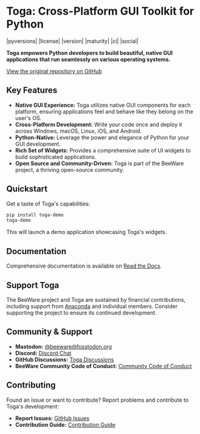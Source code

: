 <!--  Title: Toga: Build Native, OS-Native GUIs in Python -->

# Toga: Cross-Platform GUI Toolkit for Python

|pyversions| |license| |version| |maturity| |ci| |social|

**Toga empowers Python developers to build beautiful, native GUI applications that run seamlessly on various operating systems.**

[View the original repository on GitHub](https://github.com/beeware/toga)

## Key Features

*   **Native GUI Experience:** Toga utilizes native GUI components for each platform, ensuring applications feel and behave like they belong on the user's OS.
*   **Cross-Platform Development:** Write your code once and deploy it across Windows, macOS, Linux, iOS, and Android.
*   **Python-Native:** Leverage the power and elegance of Python for your GUI development.
*   **Rich Set of Widgets:** Provides a comprehensive suite of UI widgets to build sophisticated applications.
*   **Open Source and Community-Driven:** Toga is part of the BeeWare project, a thriving open-source community.

## Quickstart

Get a taste of Toga's capabilities:

```bash
pip install toga-demo
toga-demo
```

This will launch a demo application showcasing Toga's widgets.

## Documentation

Comprehensive documentation is available on [Read the Docs](https://toga.readthedocs.io).

## Support Toga

The BeeWare project and Toga are sustained by financial contributions, including support from [Anaconda](https://anaconda.com/) and individual members. Consider supporting the project to ensure its continued development.

## Community & Support

*   **Mastodon:** [@beeware@fosstodon.org](https://fosstodon.org/@beeware)
*   **Discord:** [Discord Chat](https://beeware.org/bee/chat/)
*   **GitHub Discussions:** [Toga Discussions](https://github.com/beeware/toga/discussions)
*   **BeeWare Community Code of Conduct:** [Community Code of Conduct](https://beeware.org/community/behavior/)

## Contributing

Found an issue or want to contribute?  Report problems and contribute to Toga's development:

*   **Report Issues:** [GitHub Issues](https://github.com/beeware/toga/issues)
*   **Contribution Guide:** [Contribution Guide](https://toga.readthedocs.io/en/latest/how-to/contribute/index.html)